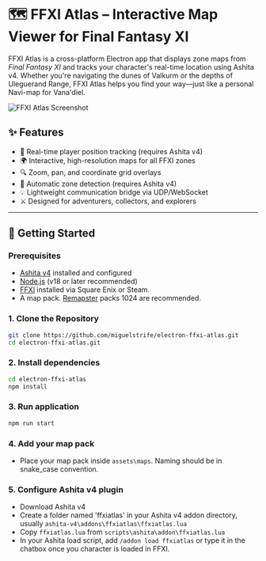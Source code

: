 # 🗺️ FFXI Atlas – Interactive Map Viewer for Final Fantasy XI

FFXI Atlas is a cross-platform Electron app that displays zone maps from *Final Fantasy XI* and tracks your character's real-time location using Ashita v4. Whether you're navigating the dunes of Valkurm or the depths of Uleguerand Range, FFXI Atlas helps you find your way—just like a personal Navi-map for Vana'diel.

![FFXI Atlas Screenshot](assets/screenshot.png)

## ✨ Features

- 🧭 Real-time player position tracking (requires Ashita v4)
- 🌍 Interactive, high-resolution maps for all FFXI zones
- 🔍 Zoom, pan, and coordinate grid overlays
- 🔄 Automatic zone detection (requires Ashita v4)
- 💡 Lightweight communication bridge via UDP/WebSocket
- ⚔️ Designed for adventurers, collectors, and explorers

---

## 🚀 Getting Started

### Prerequisites

- [Ashita v4](https://ashita.atom0s.com/) installed and configured
- [Node.js](https://nodejs.org/) (v18 or later recommended)
- [FFXI](http://www.playonline.com/ff11us/download/media/install_win.html) installed via Square Enix or Steam.
- A map pack. [Remapster](https://github.com/AkadenTK/remapster_maps/releases) packs 1024 are recommended.
  
### 1. Clone the Repository

```bash
git clone https://github.com/miguelstrife/electron-ffxi-atlas.git
cd electron-ffxi-atlas.git
```

### 2. Install dependencies
```bash
cd electron-ffxi-atlas
npm install
```

### 3. Run application
```bash
npm run start
```
### 4. Add your map pack
- Place your map pack inside ```assets\maps```. Naming should be in snake_case convention. 
  
### 5. Configure Ashita v4 plugin
- Download Ashita v4
- Create a folder named 'ffxiatlas' in your Ashita v4 addon directory, usually ```ashita-v4\addons\ffxiatlas\ffxiatlas.lua``` 
- Copy ```ffxiatlas.lua``` from ```scripts\ashita\addon\ffxiatlas.lua```
- In your Ashita load script, add ```/addon load ffxiatlas``` or type it in the chatbox once you character is loaded in FFXI.